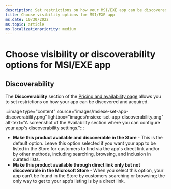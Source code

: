 ```yaml
---
description: Set restrictions on how your MSI/EXE app can be discovered and acquired, including whether people can find your app in the Store or see its Store listing at all.
title: Choose visibility options for MSI/EXE app
ms.date: 10/30/2022
ms.topic: article
ms.localizationpriority: medium
---
```


# Choose visibility or discoverability options for MSI/EXE app

## Discoverability

The **Discoverability** section of the [Pricing and availability page](./price-and-availability.md) allows you to set restrictions on how your app can be discovered and acquired.

:::image type="content" source="images/msiexe-set-app-discoverability.png" lightbox="images/msiexe-set-app-discoverability.png" alt-text="A screenshot of the Availability section where you can configure your app's discoverability settings.":::

- **Make this product available and discoverable in the Store** - This is the default option. Leave this option selected if you want your app to be listed in the Store for customers to find via the app's direct link and/or by other methods, including searching, browsing, and inclusion in curated lists.
- **Make this product available through direct link only but not discoverable in the Microsoft Store** - When you select this option, your app can’t be found in the Store by customers searching or browsing; the only way to get to your app’s listing is by a direct link.
